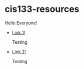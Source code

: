 # cis133-resources 
<html>
    <body>
        <p>Hello Everyone!</p>
        <ul>
<li><a href="https://www.freecodecamp.org/news/html-crash-course/">Link 1!</a><p>Testing</p></li>
<li><a href="https://www.cssportal.com/css-resources.php/">Link 2!</a><p>Testing</p></li>
        </ul>
    </body>
</html>